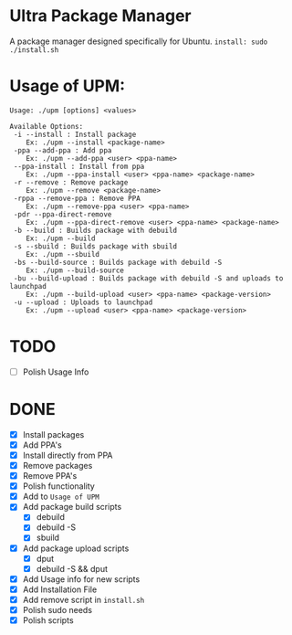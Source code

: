 # Ultra Package Manager
A package manager designed specifically for Ubuntu.
`install: sudo ./install.sh`

# Usage of UPM:
```
Usage: ./upm [options] <values>

Available Options:
 -i --install : Install package
    Ex: ./upm --install <package-name>
 -ppa --add-ppa : Add ppa
    Ex: ./upm --add-ppa <user> <ppa-name>
 --ppa-install : Install from ppa
    Ex: ./upm --ppa-install <user> <ppa-name> <package-name>
 -r --remove : Remove package
    Ex: ./upm --remove <package-name>
 -rppa --remove-ppa : Remove PPA
    Ex: ./upm --remove-ppa <user> <ppa-name>
 -pdr --ppa-direct-remove
    Ex: ./upm --ppa-direct-remove <user> <ppa-name> <package-name>
 -b --build : Builds package with debuild
    Ex: ./upm --build
 -s --sbuild : Builds package with sbuild
    Ex: ./upm --sbuild
 -bs --build-source : Builds package with debuild -S
    Ex: ./upm --build-source
 -bu --build-upload : Builds package with debuild -S and uploads to launchpad
    Ex: ./upm --build-upload <user> <ppa-name> <package-version>
 -u --upload : Uploads to launchpad
    Ex: ./upm --upload <user> <ppa-name> <package-version>
```

# TODO
- [ ] Polish Usage Info


# DONE
- [x] Install packages
- [x] Add PPA's
- [x] Install directly from PPA
- [x] Remove packages
- [x] Remove PPA's
- [x] Polish functionality
- [x] Add to `Usage of UPM`
- [x] Add package build scripts
  - [x] debuild
  - [x] debuild -S
  - [x] sbuild
- [x] Add package upload scripts
  - [x] dput
  - [x] debuild -S && dput
- [x] Add Usage info for new scripts
- [x] Add Installation File
- [x] Add remove script in `install.sh`
- [x] Polish sudo needs
- [x] Polish scripts